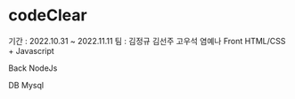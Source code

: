 # codeClear

기간 : 2022.10.31 ~ 2022.11.11
팀 : 김정규 김선주 고우석 염예나
Front
HTML/CSS + Javascript

Back
NodeJs

DB
Mysql
